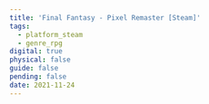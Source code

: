```yaml
---
title: 'Final Fantasy - Pixel Remaster [Steam]'
tags:
  - platform_steam
  - genre_rpg
digital: true
physical: false
guide: false
pending: false
date: 2021-11-24
---
```

